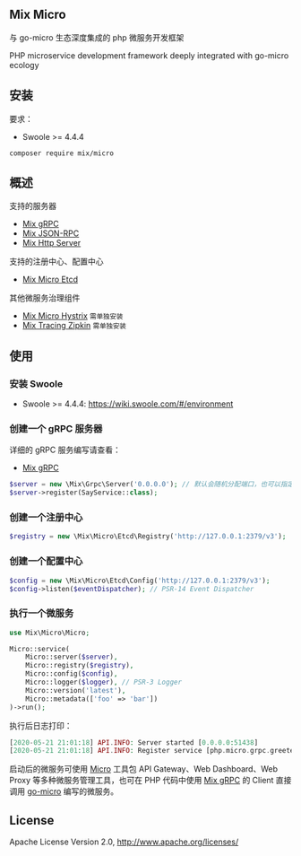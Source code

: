 ## Mix Micro

与 go-micro 生态深度集成的 php 微服务开发框架

PHP microservice development framework deeply integrated with go-micro ecology

## 安装

要求：

- Swoole >= 4.4.4

```
composer require mix/micro
```

## 概述



支持的服务器

- [Mix gRPC](https://github.com/mix-php/grpc)
- [Mix JSON-RPC](https://github.com/mix-php/json-rpc)
- [Mix Http Server](https://github.com/mix-php/http-server)

支持的注册中心、配置中心

- [Mix Micro Etcd](https://github.com/mix-php/micro-etcd)

其他微服务治理组件

- [Mix Micro Hystrix](https://github.com/mix-php/micro-hystrix) `需单独安装`
- [Mix Tracing Zipkin](https://github.com/mix-php/tracing-zipkin) `需单独安装` 

## 使用

### 安装 Swoole

- Swoole >= 4.4.4: https://wiki.swoole.com/#/environment

### 创建一个 gRPC 服务器

详细的 gRPC 服务编写请查看：

- [Mix gRPC](https://github.com/mix-php/grpc)

```php
$server = new \Mix\Grpc\Server('0.0.0.0'); // 默认会随机分配端口，也可以指定
$server->register(SayService::class);
```

### 创建一个注册中心

```php
$registry = new \Mix\Micro\Etcd\Registry('http://127.0.0.1:2379/v3');
```

### 创建一个配置中心

```php
$config = new \Mix\Micro\Etcd\Config('http://127.0.0.1:2379/v3');
$config->listen($eventDispatcher); // PSR-14 Event Dispatcher
```

### 执行一个微服务

```php
use Mix\Micro\Micro;

Micro::service(
    Micro::server($server),
    Micro::registry($registry),
    Micro::config($config),
    Micro::logger($logger), // PSR-3 Logger
    Micro::version('latest'),
    Micro::metadata(['foo' => 'bar'])
)->run();
```

执行后日志打印：

```php
[2020-05-21 21:01:18] API.INFO: Server started [0.0.0.0:51438]
[2020-05-21 21:01:18] API.INFO: Register service [php.micro.grpc.greeter-2938109e-9b63-11ea-80bd-000057bdb82e]
```

启动后的微服务可使用 [Micro](https://micro.mu/docs/runtime.html) 工具包 API Gateway、Web Dashboard、Web Proxy 等多种微服务管理工具，也可在 PHP 代码中使用 [Mix gRPC](https://github.com/mix-php/grpc) 的 Client 直接调用 [go-micro](https://github.com/micro/go-micro) 编写的微服务。

## License

Apache License Version 2.0, http://www.apache.org/licenses/
